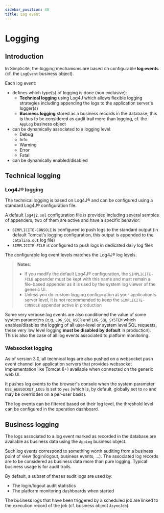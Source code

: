 ```yaml
---
sidebar_position: 40
title: Log event
---
```


Logging
========

Introduction
------------

In Simplicité, the logging mechanisms are based on configurable **log events** (cf. the `LogEvent` business object).

Each log event:

* defines which type(s) of logging is done (non exclusive):
	- **Technical logging** using Log4J which allows flexible logging strategies including appending the logs to the application server's logger(s)
	- **Business logging** stored as a business records in the database, this is thus to be considered as audit trail more than logging, cf. the `AppLog` business object
* can be dynamically associated to a logging level:
	- Debug
	- Info
	- Warning
	- Error
	- Fatal
* can be dynamically enabled/disabled

Technical logging
-----------------

### Log4J&reg; logging

The technical logging is based on Log4J&reg; and can be configured using a standard Log4J&reg; configuration file.

A default `log4j2.xml` configuration file is provided including several samples of appenders, two of them are active and have a specific behavior:

* `SIMPLICITE-CONSOLE` is configured to push logs to the standard output (in default Tomcat's logging configuration, this output is appended to the `catalina.out` log file)
* `SIMPLICITE-FILE` is configured to push logs in dedicated daily log files

The configurable log event levels matches the Log4J&reg; log levels.

> **Notes**:
>
> * If you modify the default Log4J&reg; configuration, the `SIMPLICITE-FILE` appender must be kept with this name and
>   must remain a file-based appender as it is used by the system log viewer of the generic UI.
> * Unless you do custom logging configuration at your application's server level, it is not recommended to keep the
>  `SIMPLICITE-CONSOLE` appender active in production

Some very verbose log events are also conditioned the value of some system parameters (e.g. `LOG_SQL_USER` and `LOG_SQL_SYSTEM`
which enables/disables the logging of all user-level or system level SQL requests, these very low level logging **must be disabled by default**
in production). This is also the case of all log events associated to platform monitoring.

### Websocket logging

As of version 3.0, all technical logs are also pushed on a websocket push event channel
(on application servers that provides websocket implementation like Tomcat 8+) available when connected on the generic web UI.

It pushes log events to the browser's console when the system parameter `USE_WEBSOCKET_LOGS` is set to `yes` (which is, by
default, globally set to `no` and may be overridden on a per-user basis).

The log events can be filtered based on their log level, the threshold level can be configured in the operation dashboard.

Business logging
----------------

The logs associated to a log event marked as recorded in the database are available as business data using the `AppLog` business object.

Such log events correspond to something worth auditing from a business point of view (login/logout, business events, ...). The associated log records
are to be considered as business data more than pure logging. Typical business usage is for audit trails.

By default, a subset of theses audit logs are used by:

* The login/logout audit statistics
* The platform monitoring dashboards when started

The business logs that have been triggered by a scheduled job are linked to the execution record of the job (cf. business object `AsyncJob`).